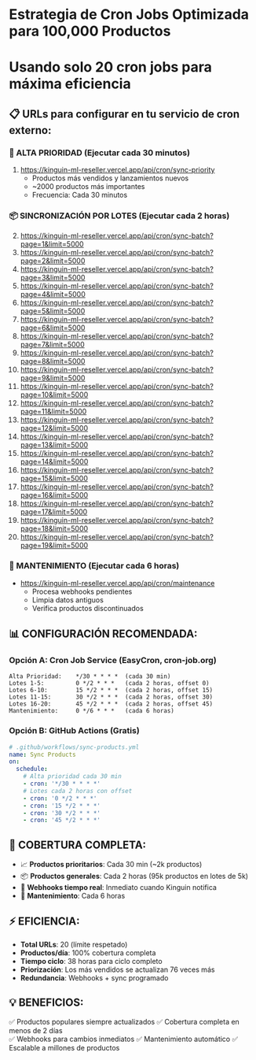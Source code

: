 # Estrategia de Cron Jobs Optimizada para 100,000 Productos
# Usando solo 20 cron jobs para máxima eficiencia

## 📋 URLs para configurar en tu servicio de cron externo:

### 🚀 ALTA PRIORIDAD (Ejecutar cada 30 minutos)
1. https://kinguin-ml-reseller.vercel.app/api/cron/sync-priority
   - Productos más vendidos y lanzamientos nuevos
   - ~2000 productos más importantes
   - Frecuencia: Cada 30 minutos

### 📦 SINCRONIZACIÓN POR LOTES (Ejecutar cada 2 horas)
2. https://kinguin-ml-reseller.vercel.app/api/cron/sync-batch?page=1&limit=5000
3. https://kinguin-ml-reseller.vercel.app/api/cron/sync-batch?page=2&limit=5000
4. https://kinguin-ml-reseller.vercel.app/api/cron/sync-batch?page=3&limit=5000
5. https://kinguin-ml-reseller.vercel.app/api/cron/sync-batch?page=4&limit=5000
6. https://kinguin-ml-reseller.vercel.app/api/cron/sync-batch?page=5&limit=5000
7. https://kinguin-ml-reseller.vercel.app/api/cron/sync-batch?page=6&limit=5000
8. https://kinguin-ml-reseller.vercel.app/api/cron/sync-batch?page=7&limit=5000
9. https://kinguin-ml-reseller.vercel.app/api/cron/sync-batch?page=8&limit=5000
10. https://kinguin-ml-reseller.vercel.app/api/cron/sync-batch?page=9&limit=5000
11. https://kinguin-ml-reseller.vercel.app/api/cron/sync-batch?page=10&limit=5000
12. https://kinguin-ml-reseller.vercel.app/api/cron/sync-batch?page=11&limit=5000
13. https://kinguin-ml-reseller.vercel.app/api/cron/sync-batch?page=12&limit=5000
14. https://kinguin-ml-reseller.vercel.app/api/cron/sync-batch?page=13&limit=5000
15. https://kinguin-ml-reseller.vercel.app/api/cron/sync-batch?page=14&limit=5000
16. https://kinguin-ml-reseller.vercel.app/api/cron/sync-batch?page=15&limit=5000
17. https://kinguin-ml-reseller.vercel.app/api/cron/sync-batch?page=16&limit=5000
18. https://kinguin-ml-reseller.vercel.app/api/cron/sync-batch?page=17&limit=5000
19. https://kinguin-ml-reseller.vercel.app/api/cron/sync-batch?page=18&limit=5000
20. https://kinguin-ml-reseller.vercel.app/api/cron/sync-batch?page=19&limit=5000

### 🧹 MANTENIMIENTO (Ejecutar cada 6 horas)
- https://kinguin-ml-reseller.vercel.app/api/cron/maintenance
  - Procesa webhooks pendientes
  - Limpia datos antiguos
  - Verifica productos discontinuados

## 📊 CONFIGURACIÓN RECOMENDADA:

### Opción A: Cron Job Service (EasyCron, cron-job.org)
```
Alta Prioridad:    */30 * * * *  (cada 30 min)
Lotes 1-5:         0 */2 * * *   (cada 2 horas, offset 0)
Lotes 6-10:        15 */2 * * *  (cada 2 horas, offset 15)  
Lotes 11-15:       30 */2 * * *  (cada 2 horas, offset 30)
Lotes 16-20:       45 */2 * * *  (cada 2 horas, offset 45)
Mantenimiento:     0 */6 * * *   (cada 6 horas)
```

### Opción B: GitHub Actions (Gratis)
```yaml
# .github/workflows/sync-products.yml
name: Sync Products
on:
  schedule:
    # Alta prioridad cada 30 min
    - cron: '*/30 * * * *'
    # Lotes cada 2 horas con offset
    - cron: '0 */2 * * *'
    - cron: '15 */2 * * *'
    - cron: '30 */2 * * *'
    - cron: '45 */2 * * *'
```

## 🎯 COBERTURA COMPLETA:
- 📈 **Productos prioritarios**: Cada 30 min (~2k productos)
- 📦 **Productos generales**: Cada 2 horas (95k productos en lotes de 5k)
- 🔄 **Webhooks tiempo real**: Inmediato cuando Kinguin notifica
- 🧹 **Mantenimiento**: Cada 6 horas

## ⚡ EFICIENCIA:
- **Total URLs**: 20 (límite respetado)
- **Productos/día**: 100% cobertura completa
- **Tiempo ciclo**: 38 horas para ciclo completo
- **Priorización**: Los más vendidos se actualizan 76 veces más
- **Redundancia**: Webhooks + sync programado

## 💡 BENEFICIOS:
✅ Productos populares siempre actualizados
✅ Cobertura completa en menos de 2 días  
✅ Webhooks para cambios inmediatos
✅ Mantenimiento automático
✅ Escalable a millones de productos
